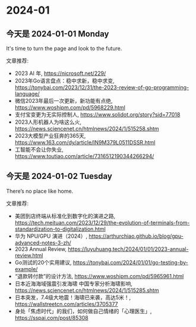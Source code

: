 # 2024-01

## 今天是 2024-01-01 Monday

It's time to turn the page and look to the future.

文章推荐:
- 2023 AI 年, https://nicrosoft.net/229/
- 2023年Go语言盘点：稳中求新，稳中求变, https://tonybai.com/2023/12/31/the-2023-review-of-go-programming-language/
- 微信2023年最后一次更新，新功能有点绝, https://www.woshipm.com/pd/5968229.html
- 支付宝变更为无实际控制人, https://www.solidot.org/story?sid=77018
- 2023人形机器人为啥这么火, https://news.sciencenet.cn/htmlnews/2024/1/515258.shtm
- 2023大模型产业狂奔的365天, https://www.163.com/dy/article/IN9M379L0511DSSR.html
- 工智能不会让你失业, https://www.toutiao.com/article/7316512190344266294/

## 今天是 2024-01-02 Tuesday

There’s no place like home.

文章推荐:
- 美团到店终端从标准化到数字化的演进之路, https://tech.meituan.com/2023/12/29/the-evolution-of-terminals-from-standardization-to-digitalization.html
- 华为 NPU/GPU 演进（2024）, https://arthurchiao.github.io/blog/gpu-advanced-notes-3-zh/
- 2023 Annual Review, https://luyuhuang.tech/2024/01/01/2023-annual-review.html
- Go测试的20个实用建议, https://tonybai.com/2024/01/01/go-testing-by-example/
- “退款转付款”的设计方法, https://www.woshipm.com/pd/5965961.html
- 日本近海海域强震引发海啸 中国专家分析海啸影响, https://news.sciencenet.cn/htmlnews/2024/1/515285.shtm
- 日本突发，7.4级大地震！海啸已来袭，高达5米！, https://wallstreetcn.com/articles/3705377
- 身处「焦虑时代」的我们，如何做自己情绪的「心理医生」, https://sspai.com/post/85308
